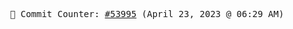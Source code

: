 <p align="center">
    <samp>
        📮 Commit Counter: <a href="https://github.com/Javascript-void0/Javascript-void0/commits/main">#53995</a> (April 23, 2023 @ 06:29 AM)
    </samp>
</p>